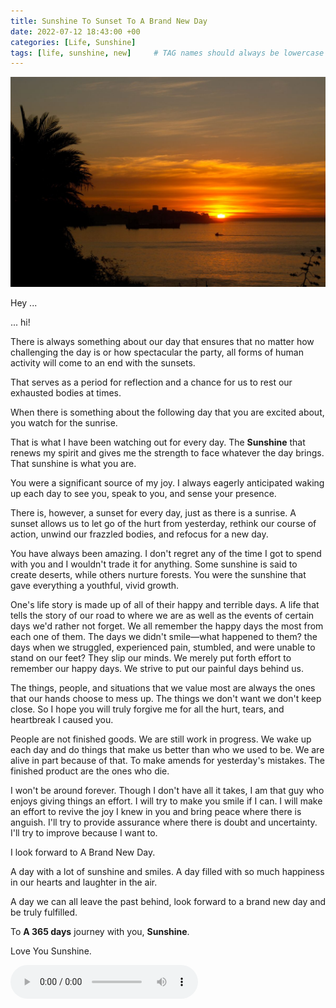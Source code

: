 ```yaml
---
title: Sunshine To Sunset To A Brand New Day
date: 2022-07-12 18:43:00 +00
categories: [Life, Sunshine]
tags: [life, sunshine, new]     # TAG names should always be lowercase
---
```


![full-year](/assets/img/full-year.jpg)

Hey ...

... hi!

There is always something about our day that ensures that no matter how challenging the day is or how spectacular the party, all forms of human activity will come to an end with the sunsets.

That serves as a period for reflection and a chance for us to rest our exhausted bodies at times.

When there is something about the following day that you are excited about, you watch for the sunrise.

That is what I have been watching out for every day. The **Sunshine** that renews my spirit and gives me the strength to face whatever the day brings. That sunshine is what you are.

You were a significant source of my joy. I always eagerly anticipated waking up each day to see you, speak to you, and sense your presence.

There is, however, a sunset for every day, just as there is a sunrise. A sunset allows us to let go of the hurt from yesterday, rethink our course of action, unwind our frazzled bodies, and refocus for a new day.

You have always been amazing. I don't regret any of the time I got to spend with you and I wouldn't trade it for anything. Some sunshine is said to create deserts, while others nurture forests. You were the sunshine that gave everything a youthful, vivid growth.

One's life story is made up of all of their happy and terrible days. A life that tells the story of our road to where we are as well as the events of certain days we'd rather not forget. We all remember the happy days the most from each one of them. The days we didn't smile—what happened to them? the days when we struggled, experienced pain, stumbled, and were unable to stand on our feet? They slip our minds. We merely put forth effort to remember our happy days. We strive to put our painful days behind us.

The things, people, and situations that we value most are always the ones that our hands choose to mess up. The things we don't want we don't keep close. So I hope you will truly forgive me for all the hurt, tears, and heartbreak I caused you.

People are not finished goods. We are still work in progress. We wake up each day and do things that make us better than who we used to be. We are alive in part because of that. To make amends for yesterday's mistakes. The finished product are the ones who die.

I won't be around forever. Though I don't have all it takes, I am that guy who enjoys giving things an effort. I will try to make you smile if I can. I will make an effort to revive the joy I knew in you and bring peace where there is anguish. I'll try to provide assurance where there is doubt and uncertainty. I'll try to improve because I want to.

I look forward to A Brand New Day.

A day with a lot of sunshine and smiles. A day filled with so much happiness in our hearts and laughter in the air.

A day we can all leave the past behind, look forward to a brand new day and be truly fulfilled.

To **A 365 days** journey with you, **Sunshine**.

Love You Sunshine.

<audio controls>
<source src ='/assets/audio/adventure.mp3'
type='audio/mp3'>
Your browser does not support the audio element. Copyright @Bensound.
<audio/>
